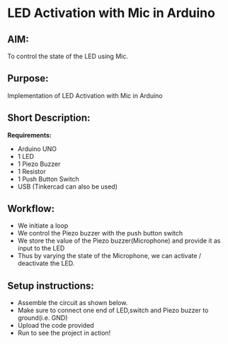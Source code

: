 # LED Activation with Mic in Arduino

## AIM:

To control the state of the LED using Mic.

## Purpose:

Implementation of LED Activation with Mic in Arduino

## Short Description:

**Requirements:**

- Arduino UNO
- 1 LED
- 1 Piezo Buzzer
- 1 Resistor
- 1 Push Button Switch
- USB
  (Tinkercad can also be used)

## Workflow:

- We initiate a loop
- We control the Piezo buzzer with the push button switch
- We store the value of the Piezo buzzer(Microphone) and provide it as input to the LED
- Thus by varying the state of the Microphone, we can activate / deactivate the LED.

## Setup instructions:

- Assemble the circuit as shown below.
- Make sure to connect one end of LED,switch and Piezo buzzer to ground(i.e. GND)
- Upload the code provided
- Run to see the project in action!

